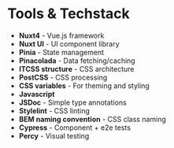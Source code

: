 # Tools & Techstack
- **Nuxt4** - Vue.js framework
- **Nuxt UI** - UI component library
- **Pinia** - State management
- **Pinacolada** - Data fetching/caching
- **ITCSS structure** - CSS architecture
- **PostCSS** - CSS processing
- **CSS variables** - For theming and styling
- **Javascript** 
- **JSDoc** - Simple type annotations
- **Stylelint** - CSS linting
- **BEM naming convention** - CSS class naming
- **Cypress** - Component + e2e tests
- **Percy** - Visual testing
